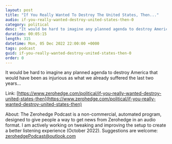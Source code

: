 ```yaml
---
layout: post
title: "If You Really Wanted To Destroy The United States, Then..."
audio: if-you-really-wanted-destroy-united-states-then-0
category: political
desc: "It would be hard to imagine any planned agenda to destroy America that would have been as injurious as what we already suffered the last two years..."
duration: 00:05:15
length: 315
datetime: Mon, 05 Dec 2022 22:00:00 +0000
tags: podcast
guid: if-you-really-wanted-destroy-united-states-then-0
order: 0
---
```

It would be hard to imagine any planned agenda to destroy America that would have been as injurious as what we already suffered the last two years...

Link: [https://www.zerohedge.com/political/if-you-really-wanted-destroy-united-states-then](https://www.zerohedge.com/political/if-you-really-wanted-destroy-united-states-then)

About: The Zerohedge Podcast is a non-commercial, automated program, designed to give people a way to get news from Zerohedge in an audio format.  I am actively working on tweaking and improving the setup to create a better listening experience (October 2022).  Suggestions are welcome: [zerohedgePodcast@outlook.com](mailto:zerohedgePodcast@outlook.com)